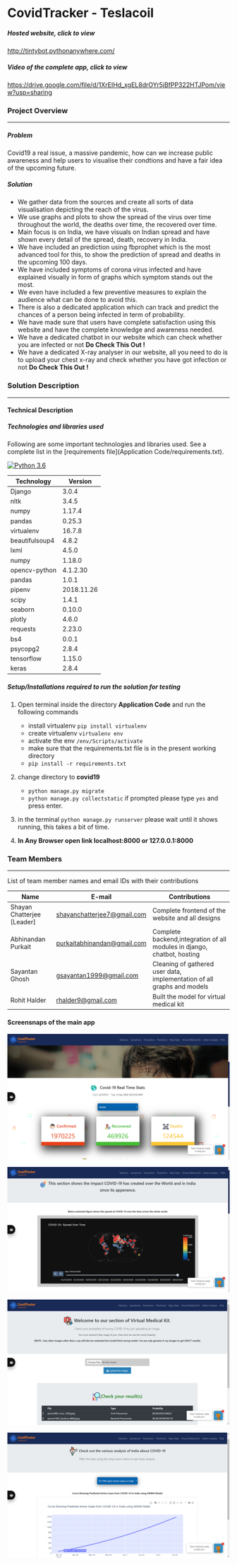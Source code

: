 # CovidTracker - Teslacoil

##### Hosted website, click to view

<a href = "http://tintybot.pythonanywhere.com/" >http://tintybot.pythonanywhere.com/</a>

##### Video of the complete app, click to view

<a href = "https://drive.google.com/file/d/1XrEIHd_xgEL8drOYr5jBfPP322HTJPom/view?usp=sharing" >https://drive.google.com/file/d/1XrEIHd_xgEL8drOYr5jBfPP322HTJPom/view?usp=sharing</a>

### Project Overview

---

##### Problem

Covid19 a real issue, a massive pandemic, how can we increase public awareness and help users to visualise their condtions and have a fair idea of the upcoming future.

##### Solution

- We gather data from the sources and create all sorts of data visualisation depicting the reach of the virus.
- We use graphs and plots to show the spread of the virus over time throughout the world, the deaths over time, the recovered over time.
- Main focus is on India, we have visuals on Indian spread and have shown every detail of the spread, death, recovery in India.
- We have included an prediction using fbprophet which is the most advanced tool for this, to show the prediction of spread and deaths in the upcoming 100 days.
- We have included symptoms of corona virus infected and have explained visually in form of graphs which symptom stands out the most.
- We even have included a few preventive measures to explain the audience what can be done to avoid this.
- There is also a dedicated application which can track and predict the chances of a person being infected in term of probability.
- We have made sure that users have complete satisfaction using this website and have the complete knowledge and awareness needed.
- We have a dedicated chatbot in our website which can check whether you are infected or not **Do Check This Out !**
- We have a dedicated X-ray analyser in our website, all you need to do is to upload your chest x-ray and check whether you have got infection or not **Do Check This Out !**

### Solution Description

---

#### Technical Description

##### Technologies and libraries used

Following are some important technologies and libraries used. See a complete list in the [requirements file](Application Code/requirements.txt).

[![Python 3.6](https://img.shields.io/badge/python-3.6-blue.svg)](https://www.python.org/downloads/release/python-360/)

| Technology     | Version    |
| -------------- | ---------- |
| Django         | 3.0.4      |
| nltk           | 3.4.5      |
| numpy          | 1.17.4     |
| pandas         | 0.25.3     |
| virtualenv     | 16.7.8     |
| beautifulsoup4 | 4.8.2      |
| lxml           | 4.5.0      |
| numpy          | 1.18.0     |
| opencv-python  | 4.1.2.30   |
| pandas         | 1.0.1      |
| pipenv         | 2018.11.26 |
| scipy          | 1.4.1      |
| seaborn        | 0.10.0     |
| plotly         | 4.6.0      |
| requests       | 2.23.0     |
| bs4            | 0.0.1      |
| psycopg2       | 2.8.4      |
| tensorflow     | 1.15.0     |
| keras          | 2.8.4      |

##### Setup/Installations required to run the solution for testing

1. Open terminal inside the directory **Application Code** and run the following commands

   - install virtualenv `pip install virtualenv`
   - create virtualenv `virtualenv env`
   - activate the env `/env/Scripts/activate`
   - make sure that the requirements.txt file is in the present working directory
   - `pip install -r requirements.txt`

2. change directory to **covid19**

   - `python manage.py migrate`
   - `python manage.py collectstatic` if prompted please type `yes` and press enter.

3. in the terminal `python manage.py runserver` please wait until it shows running, this takes a bit of time.

4. **In Any Browser open link localhost:8000 or 127.0.0.1:8000**

### Team Members

---

List of team member names and email IDs with their contributions

| Name                       | E-mail                      | Contributions                                                           |
| -------------------------- | --------------------------- | ----------------------------------------------------------------------- |
| Shayan Chatterjee [Leader] | shayanchatterjee7@gmail.com | Complete frontend of the website and all designs                        |
| Abhinandan Purkait         | purkaitabhinandan@gmail.com | Complete backend,integration of all modules in django, chatbot, hosting |
| Sayantan Ghosh             | gsayantan1999@gmail.com     | Cleaning of gathered user data, implementation of all graphs and models |
| Rohit Halder               | rhalder9@gmail.com          | Built the model for virtual medical kit                                 |

#### Screensnaps of the main app

![alt text](/images/home.png "Homepage")

![alt text](/images/stats.png "Map Statistics")

![alt text](/images/mapstats.png "Virtual Medical Kit")

![alt text](/images/predict.png "Prediction")

